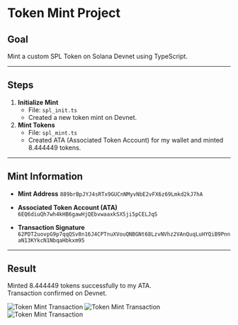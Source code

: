 # Token Mint Project

## Goal
Mint a custom SPL Token on Solana Devnet using TypeScript.

---

## Steps
1. **Initialize Mint**
   - File: `spl_init.ts`
   - Created a new token mint on Devnet.
2. **Mint Tokens**
   - File: `spl_mint.ts`
   - Created ATA (Associated Token Account) for my wallet and minted 8.444449 tokens.

---

## Mint Information
- **Mint Address**
`889brBpJYJ4sRTx9GUCnNMyvNbE2vFX6z69Lmkd2kJ7hA` 

- **Associated Token Account (ATA)**
`6EQ6diuQh7wh4kHB6gawHjQEbvwaaxkSX5ji5pCELJqS`

- **Transaction Signature**
`62PDT2uovpG9p7qqQSv8n16J4CPTnuXVouQNBGNt68LzvNVhz2VAnQuqLuHYQiB9PnnaN13KYkcN1NbqaHbkxm95`

---

## Result
Minted 8.444449 tokens successfully to my ATA.  
Transaction confirmed on Devnet.

![Token Mint Transaction](./docs/Screenshot%202025-10-23%20at%205.04.55 PM.png)
![Token Mint Transaction](./docs/Screenshot%202025-10-23%20at%205.05.20 PM.png)
![Token Mint Transaction](./docs/Screenshot%202025-10-23%20at%205.05.32 PM.png)

